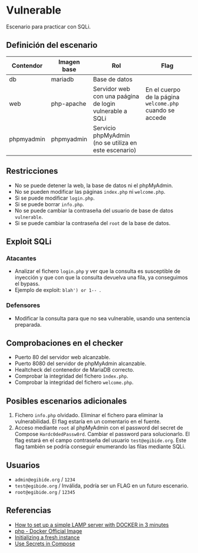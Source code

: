 # Vulnerable

Escenario para practicar con SQLi.

## Definición del escenario

| Contendor  | Imagen base | Rol                                                     | Flag                                                     |
|------------|-------------|---------------------------------------------------------|----------------------------------------------------------|
| db         | mariadb     | Base de datos                                           |                                                          |
| web        | php-apache  | Servidor web con una paágina de login vulnerable a SQLi | En el cuerpo de la página `welcome.php` cuando se accede |
| phpmyadmin | phpmyadmin  | Servicio phpMyAdmin (no se utiliza en este escenario)   |                                                          |

## Restricciones

- No se puede detener la web, la base de datos ni el phpMyAdmin.
- No se pueden modificar las páginas `index.php` ni `welcome.php`.
- Si se puede modificar `login.php`.
- Si se puede borrar `info.php`.
- No se puede cambiar la contraseña del usuario de base de datos `vulnerable`.
- Si se puede cambiar la contraseña del `root` de la base de datos.

## Exploit SQLi

### Atacantes

- Analizar el fichero `login.php` y ver que la consulta es susceptible de inyección y que con que la consulta devuelva
  una fila, ya conseguimos el bypass.
- Ejemplo de exploit: `blah') or 1-- `.

### Defensores

- Modificar la consulta para que no sea vulnerable, usando una sentencia preparada.

## Comprobaciones en el checker

- Puerto 80 del servidor web alcanzable.
- Puerto 8080 del servidor de phpMyAdmin alcanzable.
- Healtcheck del contenedor de MariaDB correcto.
- Comprobar la integridad del fichero `ìndex.php`.
- Comprobar la integridad del fichero `welcome.php`.

## Posibles escenarios adicionales

1. Fichero `info.php` olvidado. Eliminar el fichero para eliminar la vulnerabilidad. El flag estaría en un comentario en
   el fuente.
2. Acceso mediante `root` al phpMyAdmin con el password del secret de Compose `Hardc0dedPassw0rd`. Cambiar el password
   para solucionarlo. El flag estará en el campo contraseña del usuario `test@egibide.org`. Este flag también se podría
   conseguir enumerando las filas mediante SQLi.

## Usuarios

- `admin@egibide.org` / `1234`
- `test@egibide.org` / Inválida, podría ser un FLAG en un futuro escenario.
- `root@egibide.org` / `12345`

## Referencias

- [How to set up a simple LAMP server with DOCKER in 3 minutes](https://medium.com/@mikez_dg/how-to-set-up-a-simple-lamp-server-with-docker-images-in-2023-9b0e24476ec6)
- [php - Docker Official Image](https://hub.docker.com/_/php)
- [Initializing a fresh instance](https://hub.docker.com/_/mysql)
- [Use Secrets in Compose](https://docs.docker.com/engine/swarm/secrets/#use-secrets-in-compose)
